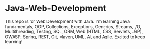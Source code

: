 # Java-Web-Development
This repo is for Web Development with Java. I'm learning Java fundamentals, OOP, Collections, Exceptions, Generics, Streams, I/O, Multithreading, Testing, SQL, ORM, Web (HTML, CSS, Servlets, JSP), OWASP, Spring, REST, Git, Maven, UML, AI, and Agile. Excited to keep learning!
